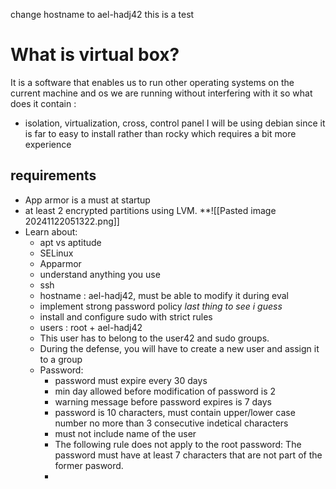 change hostname to ael-hadj42
this is a test
# What is virtual box?
It is a software that enables us to run other operating systems on the current machine and os we are running without interfering with it
so what does it contain :
- isolation, virtualization, cross, control panel 
I will be using debian since it is far to easy to install rather than rocky which requires a bit more experience
## requirements
- App armor is a must at startup
- at least 2 encrypted partitions using LVM. **![[Pasted image 20241122051322.png]]
- Learn about:
	- apt vs aptitude
	- SELinux
	- Apparmor
	- understand anything you use
	- ssh
	- hostname : ael-hadj42, must be able to modify it during eval
	- implement strong password policy *last thing to see i guess*
	- install and configure sudo with strict rules
	- users : root + ael-hadj42
	- This user has to belong to the user42 and sudo groups.
	- During the defense, you will have to create a new user and assign it to a group
	- Password:
		- password must expire every 30 days
		- min day allowed before modification of password is 2
		- warning message before password expires is 7 days
		- password is 10 characters, must contain upper/lower case number no more than 3 consecutive indetical characters
		- must not include name of the user
		- The following rule does not apply to the root password: The password must have at least 7 characters that are not part of the former pasword.
		- 